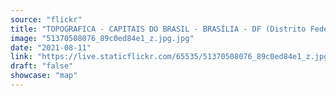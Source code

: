 ```yaml
---
source: "flickr"
title: "TOPOGRAFICA - CAPITAIS DO BRASIL - BRASÍLIA - DF (Distrito Federal)"
image: "51370508076_89c0ed84e1_z.jpg.jpg"
date: "2021-08-11"
link: "https://live.staticflickr.com/65535/51370508076_89c0ed84e1_z.jpg"
draft: "false"
showcase: "map"
---
```


